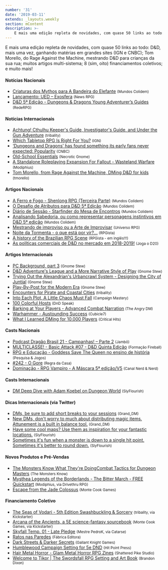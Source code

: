 ```yaml
---
number: '31'
date: '2019-03-11'
extends: _layouts.weekly
section: mContent
description: >-
    E mais uma edição repleta de novidades, com quase 50 links ao todo: D&D, mais uma vez, ganhando matérias em grandes sites (IGN e CNBC); Tom Morello, do Rage Against the Machine, mestrando D&D para crianças da sua rua; muitos artigos multi-sistema; 8 (sim, oito) financiamentos coletivos; e muito mais!
---
```

E mais uma edição repleta de novidades, com quase 50 links ao todo: D&D, mais uma vez, ganhando matérias em grandes sites (IGN e CNBC); Tom Morello, do Rage Against the Machine, mestrando D&D para crianças da sua rua; muitos artigos multi-sistema; 8 (sim, oito) financiamentos coletivos; e muito mais!

#### Notícias Nacionais

- [Criaturas dos Mythos para A Bandeira do Elefante] <small>(Mundos Colidem)</small>
- [Lançamento: UED – Exosfera] <small>(News RPG)</small>
- [D&D 5ª Edição - Dungeons & Dragons Young Adventurer’s Guides] <small>(RedeRPG)</small>

#### Notícias Internacionais

- [Achtung! Cthulhu Keeper's Guide, Investigator's Guide, and Under the Gun Adventure] <small>(tribality)</small>
- [Which Tabletop RPG Is Right For You?] <small>(IGN)</small>
- [‘Dungeons and Dragons’ has found something its early fans never expected: Popularity] <small>(CNBC)</small>
- [Old-School Essentials] <small>(Necrotic Gnome)</small>
- [A Standalone Roleplaying Expansion For Fallout - Wasteland Warfare] <small>(Modiphius)</small>
- [Tom Morello, from Rage Against the Machine, DMing D&D for kids] <small>(tmorello)</small>

#### Artigos Nacionais

- [A Ferro e Fogo - Shenlong RPG (Terceira Parte)] <small>(Mundos Colidem)</small>
- [O Desafio de Atributos para D&D 5ª Edição] <small>(Mundos Colidem)</small>
- [Diário de Sessão - Starfinder do Mesa de Encontros] <small>(Mundos Colidem)</small>
- [Analisando Sabedoria, ou como representar personagens instintivos em D&D 5ª edição] <small>(Mundos Colidem)</small>
- [Mestrando de improviso ou a Arte de Improvisar] <small>(Universo RPG)</small>
- [Noite da Tormenta - o que está por vir?…] <small>(RPGista)</small>
- [A history of the Brazilian RPG Scene] <small>(RPGista - em inglês!!!)</small>
- [As políticas comerciais de D&D no mercado em 2018-2019!] <small>(Joga o D20)</small>

#### Artigos Internacionais

- [PC Background, part 3] <small>(Gnome Stew)</small>
- [D&D Adventure's League and a More Narrative Style of Play] <small>(Gnome Stew)</small>
- [Trying Out the Alexandrian's Urbancrawl System - Designing the City of Juntial] <small>(Gnome Stew)</small>
- [Play-By-Post for the Modern Era] <small>(Gnome Stew)</small>
- [Encounters for Pirate and Coastal Cities] <small>(tribality)</small>
- [Into Each Plot, A Little Chaos Must Fall] <small>(Campaign Mastery)</small>
- [100 Colorful Hosts] <small>(DnD Speak)</small>
- [Barking at Your Players - Advanced Combat Narration] <small>(The Angry DM)</small>
- [Warhammer - Austounding Success] <small>(Cubicle7)</small>
- [What I Learned DMing for 10,000 Players] <small>(Critical Hits)</small>

#### Casts Nacionais

- [Podcast Dragão Brasil 21 - Campanhas! – Parte 2] <small>(Jambô)</small>
- [MULTICLASSE! - Basic Attack #07 - D&D Quinta Edição] <small>(Formação Fireball)</small>
- [RPG e Educação - Goddess Save The Queen no ensino de história] <small>(Pesquisa & Jogos)</small>
- [#242 - O Gore] <small>(Regra da Casa)</small>
- [Dominação - RPG Vampiro - A Máscara 5ª edição/V5] <small>(Canal Nerd & Nerd)</small>

#### Casts Internacionais

- [DM Deep Dive with Adam Koebel on Dungeon World] <small>(SlyFlourish)</small>

#### Dicas Internacionais (via Twitter)

- [DMs, be sure to add short breaks to your sessions] <small>(Grand_DM)</small>
- [New DMs, don't worry to much about distributing magic items. Attunement is a built in balance tool.] <small>(Grand_DM)</small>
- [Have some cool maps? Use them as inspiration for your fantastic locations.] <small>(SlyFlourish)</small>
- [Sometimes it's fun when a monster is down to a single hit point. Sometimes it's better to round down.] <small>(SlyFlourish)</small>

#### Novos Produtos e Pré-Vendas

- [The Monsters Know What They're DoingCombat Tactics for Dungeon Masters] <small>(The Monsters Know)</small>
- [Mysthea Legends of the Borderlands - The Bitter March - FREE Quickstart] <small>(Modiphius, via Drivethru RPG)</small>
- [Escape from the Jade Colossus] <small>(Monte Cook Games)</small>

#### Financiamento Coletivo

- [The Seas of Vodari - 5th Edition Swashbuckling & Sorcery] <small>(tribality, via Kickstarter)</small>
- [Arcana of the Ancients, a 5E science-fantasy sourcebook] <small>(Monte Cook Games, via Kickstarter)</small>
- [Skyfall Temp. 01 - Late Pledge] <small>(Mestre PedroK, via Catarse)</small>
- [Ratos nas Paredes] <small>(Fábrica Editora)</small>
- [Dark Streets & Darker Secrets] <small>(Gallant Knight Games)</small>
- [Humblewood Campaign Setting for 5e DND] <small>(Hit Point Press)</small>
- [Hair Metal Horror - Glam Metal Horror RPG Zines] <small>(Shattered Pike Studio)</small>
- [Welcome to Tikor | The Swordsfall RPG Setting and Art Book] <small>(Brandon Dixon)</small>

[Criaturas dos Mythos para A Bandeira do Elefante]: https://www.mundoscolidem.com.br/criaturas-dos-mythos-para-a-bandeira-do-elefante/
[Lançamento: UED – Exosfera]: https://newsrpg.wordpress.com/2019/03/14/lancamento-ued-exosfera/
[D&D 5ª Edição - Dungeons & Dragons Young Adventurer’s Guides]: https://www.rederpg.com.br/2019/03/17/dd-5a-edicao-dungeons-dragons-young-adventurers-guides/
[Achtung! Cthulhu Keeper's Guide, Investigator's Guide, and Under the Gun Adventure]: https://www.tribality.com/2019/03/11/achtung-cthulhu-keepers-guideand-investigators-guides-call-of-cthulhu-7e/
[The Monsters Know What They’re Doing - Combat Tactics for Dungeon Masters, Available for Pre-Order]: http://themonstersknow.com/the-monsters-know-gallery-books/
[Which Tabletop RPG Is Right For You?]: https://www.ign.com/articles/2019/03/15/which-tabletop-rpg-is-right-for-you
[‘Dungeons and Dragons’ has found something its early fans never expected: Popularity]: https://www.cnbc.com/2019/03/15/dungeons-and-dragons-is-more-popular-than-ever-thanks-to-twitch.html
[Old-School Essentials]: https://necroticgnome.com/collections/old-school-essentials
[A Standalone Roleplaying Expansion For Fallout - Wasteland Warfare]: https://www.modiphius.com/fallout-roleplaying.html
[Tom Morello, from Rage Against the Machine, DMing D&D for kids]: https://twitter.com/tmorello/status/1107044869321572352
[A Ferro e Fogo - Shenlong RPG (Terceira Parte)]: https://www.mundoscolidem.com.br/shenlong-rpg-classes/
[O Desafio de Atributos para D&D 5ª Edição]: https://www.mundoscolidem.com.br/desafio-atributos-dd5e/
[Diário de Sessão - Starfinder do Mesa de Encontros]: https://www.mundoscolidem.com.br/diario-sessao-starfinder/
[Analisando Sabedoria, ou como representar personagens instintivos em D&D 5ª edição]: https://www.mundoscolidem.com.br/analisando-sabedoria/
[Mestrando de improviso ou a Arte de Improvisar]: https://universorpg.com/bau-do-mestre/dicas/mestrando-de-improviso-ou-a-arte-de-improvisar/
[Noite da Tormenta - o que está por vir?…]: http://rpgista.com.br/2019/03/15/noite-da-tormenta-o-que-esta-por-vir/
[A history of the Brazilian RPG Scene]: http://rpgista.com.br/2019/03/17/a-history-of-the-brazilian-rpg-scene/
[As políticas comerciais de D&D no mercado em 2018-2019!]: https://jogaod20.blogspot.com/2019/03/wizards-politicas.html
[PC Background, part 3]: https://gnomestew.com/pc-backgrounds-part-3/
[D&D Adventure's League and a More Narrative Style of Play]: https://gnomestew.com/dd-adventurers-league-and-a-more-narrative-style-of-play/
[Trying Out the Alexandrian's Urbancrawl System - Designing the City of Juntial]: https://gnomestew.com/trying-out-the-alexandrians-urbancrawl-system-designing-the-city-of-juntial/
[Play-By-Post for the Modern Era]: https://gnomestew.com/play-by-post-for-the-modern-era/
[Encounters for Pirate and Coastal Cities]: https://www.tribality.com/2019/03/12/encounters-for-pirate-and-coastal-cities/
[Into Each Plot, A Little Chaos Must Fall]: http://www.campaignmastery.com/blog/to-each-plot-a-little-chaos/
[100 Colorful Hosts]: http://dndspeak.com/2019/03/100-colorful-hosts/
[Barking at Your Players - Advanced Combat Narration]: https://theangrygm.com/barking-at-your-players-advanced-combat-narration/
[Warhammer - Austounding Success]: http://cubicle7.co.uk/warhammer-astounding-success/
[What I Learned DMing for 10,000 Players]: https://critical-hits.com/blog/2010/08/13/what-i-learned-dming-for-10000-players/
[Podcast Dragão Brasil 21 - Campanhas! – Parte 2]: https://jamboeditora.com.br/podcast-dragao-brasil-21-campanhas/
[MULTICLASSE! - Basic Attack #07 - D&D Quinta Edição]: https://www.youtube.com/watch?v=AEhl7BmsLCM
[RPG e Educação - Goddess Save The Queen no ensino de história]: https://www.youtube.com/watch?v=PvtTb5ryQ60
[#242 - O Gore]: https://regradacasa.podbean.com/e/242-o-gore/
[Dominação - RPG Vampiro - A Máscara 5ª edição/V5]: https://www.youtube.com/watch?v=DrYgWKRxuRg&feature=youtu.be
[DM Deep Dive with Adam Koebel on Dungeon World]: http://slyflourish.com/deep_dive_adam_koebel.html
[DMs, be sure to add short breaks to your sessions]: https://twitter.com/Grand_DM/status/1105448907771916294
[New DMs, don't worry to much about distributing magic items. Attunement is a built in balance tool.]: https://twitter.com/Grand_DM/status/1107256443407921154
[Have some cool maps? Use them as inspiration for your fantastic locations.]: https://twitter.com/SlyFlourish/status/1106963718959702016
[Sometimes it's fun when a monster is down to a single hit point. Sometimes it's better to round down.]: https://twitter.com/SlyFlourish/status/1106224120881139712
[The Monsters Know What They're DoingCombat Tactics for Dungeon Masters]: https://www.simonandschuster.com/books/The-Monsters-Know-What-Theyre-Doing/Keith-Ammann/9781982122669
[Mysthea Legends of the Borderlands - The Bitter March - FREE Quickstart]: https://www.drivethrurpg.com/product/269419/Mysthea-Legends-of-the-Borderlands-The-Bitter-March--FREE-Quickstart
[Escape from the Jade Colossus]: https://www.montecookgames.com/store/product/escape-from-the-jade-colossus/
[The Seas of Vodari - 5th Edition Swashbuckling & Sorcery]: https://www.kickstarter.com/projects/tribality/the-seas-of-vodari-5th-edition-swashbuckling-and-s
[Arcana of the Ancients, a 5E science-fantasy sourcebook]: https://www.kickstarter.com/projects/montecookgames/arcana-of-the-ancients-a-5e-science-fantasy-source
[Skyfall Temp. 01 - Late Pledge]: https://www.catarse.me/lateskyfall
[Ratos nas Paredes]: https://www.catarse.me/ratosnasparedes
[Dark Streets & Darker Secrets]: https://www.kickstarter.com/projects/gallantknightgames/dark-streets-and-darker-secrets
[Humblewood Campaign Setting for 5e DND]: https://www.kickstarter.com/projects/hitpointpress/humblewood-campaign-setting-for-5e-dnd
[Hair Metal Horror - Glam Metal Horror RPG Zines]: https://www.kickstarter.com/projects/1576054163/hair-metal-horror-glam-metal-horror-rpg-zines
[Welcome to Tikor | The Swordsfall RPG Setting and Art Book]: https://www.kickstarter.com/projects/swordsfall/welcome-to-tikor-the-swordsfall-rpg-setting-and-ar
